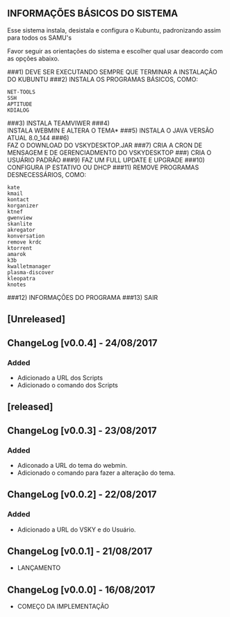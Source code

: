 
## INFORMAÇÕES BÁSICOS DO SISTEMA

Esse sistema instala, desistala e configura o Kubuntu, padronizando assim para todos os SAMU's

Favor seguir as orientações do sistema e escolher qual usar deacordo com as opções abaixo.

###1)
	DEVE SER EXECUTANDO SEMPRE QUE TERMINAR A INSTALAÇÃO DO KUBUNTU
###2)
	INSTALA OS PROGRAMAS BÁSICOS, COMO:
	
	NET-TOOLS
	SSH
	APTITUDE
	KDIALOG
###3)
	INSTALA TEAMVIWER
###4)	
	INSTALA WEBMIN E ALTERA O TEMA*
###5)
	INSTALA O JAVA
	VERSÃO ATUAL 8.0_144
###6)	
	FAZ O DOWNLOAD DO VSKYDESKTOP.JAR
###7)
	CRIA A CRON DE MENSAGEM E DE GERENCIADMENTO DO VSKYDESKTOP
###)
	CRIA O USUÁRIO PADRÃO
###9) 
	FAZ UM FULL UPDATE E UPGRADE
###10)
	CONFIGURA IP ESTATIVO OU DHCP
###11)
	REMOVE PROGRAMAS DESNECESSÁRIOS, COMO:

	kate
	kmail
	kontact
	korganizer
	ktnef
	gwenview
	skanlite 
	akregator
	konversation
	remove krdc
	ktorrent
	amarok
	k3b
	kwalletmanager
	plasma-discover 
	kleopatra
	knotes

###12)
	INFORMAÇÕES DO PROGRAMA
###13) 
	SAIR

## [Unreleased]


## ChangeLog [v0.0.4] - 24/08/2017
### Added
- Adicionado a URL dos Scripts
- Adicionado o comando dos Scripts

## [released]

## ChangeLog [v0.0.3] - 23/08/2017 
### Added
- Adiconado a URL do tema do webmin.
- Adicionado o comando para fazer a alteração do tema.

## ChangeLog [v0.0.2] - 22/08/2017 
### Added
- Adicionado a URL do VSKY e do Usuário.

## ChangeLog [v0.0.1] - 21/08/2017 

- LANÇAMENTO

## ChangeLog [v0.0.0] - 16/08/2017 

- COMEÇO DA IMPLEMENTAÇÃO